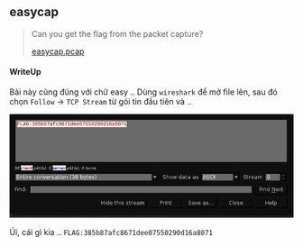 ## easycap

> Can you get the flag from the packet capture?
>
>    [easycap.pcap](./lib/easycap.pcap)

#### WriteUp

Bài này cũng đúng với chữ easy .. Dùng `wireshark` để mở file lên, sau đó chọn `Follow` -> `TCP Stream` từ gói tin đầu tiên và ..

<p align="center">
	<img src="./img/easycap.png">
</p>

Úi, cái gì kia .. `FLAG:385b87afc8671dee07550290d16a8071`